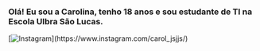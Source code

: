 ### Olá! Eu sou a Carolina, tenho 18 anos e sou estudante de TI na Escola Ulbra São Lucas.

[![Instagram]([https://www.instagram.com/carol_jsjjs](https://img.shields.io/badge/Instagram-E4405F?style=for-the-badge&logo=instagram&logoColor=white)https://img.shields.io/badge/Instagram-E4405F?style=for-the-badge&logo=instagram&logoColor=white/)](https://www.instagram.com/carol_jsjjs/)
